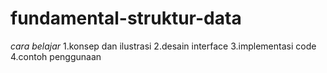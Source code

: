 # fundamental-struktur-data
*cara belajar*
1.konsep dan ilustrasi
2.desain interface
3.implementasi code
4.contoh penggunaan
